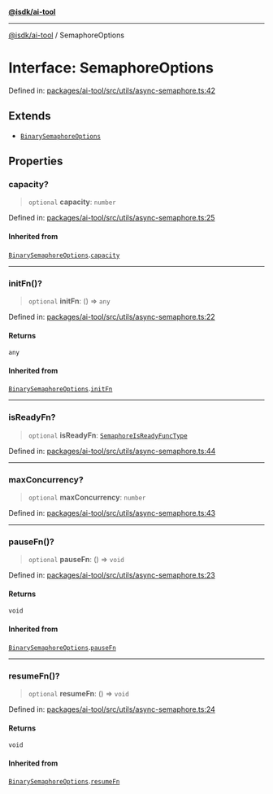 [**@isdk/ai-tool**](../README.md)

***

[@isdk/ai-tool](../globals.md) / SemaphoreOptions

# Interface: SemaphoreOptions

Defined in: [packages/ai-tool/src/utils/async-semaphore.ts:42](https://github.com/isdk/ai-tool.js/blob/b0ee9498dddfa5222989cf00502bb34c601df743/src/utils/async-semaphore.ts#L42)

## Extends

- [`BinarySemaphoreOptions`](BinarySemaphoreOptions.md)

## Properties

### capacity?

> `optional` **capacity**: `number`

Defined in: [packages/ai-tool/src/utils/async-semaphore.ts:25](https://github.com/isdk/ai-tool.js/blob/b0ee9498dddfa5222989cf00502bb34c601df743/src/utils/async-semaphore.ts#L25)

#### Inherited from

[`BinarySemaphoreOptions`](BinarySemaphoreOptions.md).[`capacity`](BinarySemaphoreOptions.md#capacity)

***

### initFn()?

> `optional` **initFn**: () => `any`

Defined in: [packages/ai-tool/src/utils/async-semaphore.ts:22](https://github.com/isdk/ai-tool.js/blob/b0ee9498dddfa5222989cf00502bb34c601df743/src/utils/async-semaphore.ts#L22)

#### Returns

`any`

#### Inherited from

[`BinarySemaphoreOptions`](BinarySemaphoreOptions.md).[`initFn`](BinarySemaphoreOptions.md#initfn)

***

### isReadyFn?

> `optional` **isReadyFn**: [`SemaphoreIsReadyFuncType`](../type-aliases/SemaphoreIsReadyFuncType.md)

Defined in: [packages/ai-tool/src/utils/async-semaphore.ts:44](https://github.com/isdk/ai-tool.js/blob/b0ee9498dddfa5222989cf00502bb34c601df743/src/utils/async-semaphore.ts#L44)

***

### maxConcurrency?

> `optional` **maxConcurrency**: `number`

Defined in: [packages/ai-tool/src/utils/async-semaphore.ts:43](https://github.com/isdk/ai-tool.js/blob/b0ee9498dddfa5222989cf00502bb34c601df743/src/utils/async-semaphore.ts#L43)

***

### pauseFn()?

> `optional` **pauseFn**: () => `void`

Defined in: [packages/ai-tool/src/utils/async-semaphore.ts:23](https://github.com/isdk/ai-tool.js/blob/b0ee9498dddfa5222989cf00502bb34c601df743/src/utils/async-semaphore.ts#L23)

#### Returns

`void`

#### Inherited from

[`BinarySemaphoreOptions`](BinarySemaphoreOptions.md).[`pauseFn`](BinarySemaphoreOptions.md#pausefn)

***

### resumeFn()?

> `optional` **resumeFn**: () => `void`

Defined in: [packages/ai-tool/src/utils/async-semaphore.ts:24](https://github.com/isdk/ai-tool.js/blob/b0ee9498dddfa5222989cf00502bb34c601df743/src/utils/async-semaphore.ts#L24)

#### Returns

`void`

#### Inherited from

[`BinarySemaphoreOptions`](BinarySemaphoreOptions.md).[`resumeFn`](BinarySemaphoreOptions.md#resumefn)
